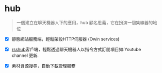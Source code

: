 # hub

> 一個建立在聊天機器人下的應用，<kbd>hub</kbd> 顧名思義，它在扮演一個集線器的地位

- [x] 靜態網站服務端，輕鬆架設HTTP伺服器 (Owin services)
- [x] [rsshub](https://github.com/DIYgod/RSSHub)客戶端，輕鬆透過聊天機器人以指令方式訂閱項目如:Youtube channel 更新.
- [x] 素材資源搜尋，自動下載管理服務
 
